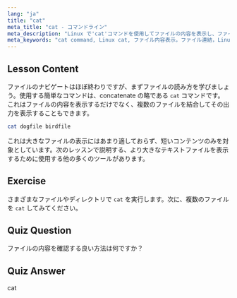 ```yaml
---
lang: "ja"
title: "cat"
meta_title: "cat - コマンドライン"
meta_description: "Linux で'cat'コマンドを使用してファイルの内容を表示し、ファイルを連結する方法を学びます。基本的な Linux コマンドの初心者向けガイド。"
meta_keywords: "cat command, Linux cat, ファイル内容表示，ファイル連結，Linux コマンド，初心者向け Linux, Linux チュートリアル，Linux ガイド"
---
```


## Lesson Content

ファイルのナビゲートはほぼ終わりですが、まずファイルの読み方を学びましょう。使用する簡単なコマンドは、concatenate の略である `cat` コマンドです。これはファイルの内容を表示するだけでなく、複数のファイルを結合してその出力を表示することもできます。

```bash
cat dogfile birdfile
```

これは大きなファイルの表示にはあまり適しておらず、短いコンテンツのみを対象としています。次のレッスンで説明する、より大きなテキストファイルを表示するために使用する他の多くのツールがあります。

## Exercise

さまざまなファイルやディレクトリで `cat` を実行します。次に、複数のファイルを `cat` してみてください。

## Quiz Question

ファイルの内容を確認する良い方法は何ですか？

## Quiz Answer

cat
